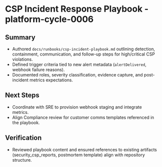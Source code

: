 # CSP Incident Response Playbook - platform-cycle-0006

## Summary
- Authored `docs/runbooks/csp-incident-playbook.md` outlining detection, containment, communication, and follow-up steps for high/critical CSP violations.
- Defined trigger criteria tied to new alert metadata (`alertDelivered`, webhook failure reasons).
- Documented roles, severity classification, evidence capture, and post-incident metrics expectations.

## Next Steps
- Coordinate with SRE to provision webhook staging and integrate metrics.
- Align Compliance review for customer comms templates referenced in the playbook.

## Verification
- Reviewed playbook content and ensured references to existing artifacts (security_csp_reports, postmortem template) align with repository structure.